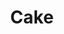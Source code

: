 ---
title: Cake
slug: cake
layout: book-detail
thumbnail: /img/books/cake/cakes_thumb.jpg
images:
-   /img/books/cake/LEISKA_201808c01.jpg
-   /img/books/cake/LEISKA_201808c02.jpg
-   /img/books/cake/LEISKA_201808c03.jpg
de:
    title: Bildband CAKE 
    cover: Festeinband
    pages: 120 Seiten
    languages: Englisch, Schwedisch. Deutsch als Beilage. 
    dimensions: 30 cm x 24 cm ca. 1.200,00 g  
    publisher: Eigenverlag 
    edition: 1. Auflage 2018  
    isbn: 978-3-00-038066-2
    price: 39
    text: Ein intensives Kuchenbilderbuch aus reiner Freude am Kuchen.
en:
    title: Bildband CAKE 
    cover: Festeinband
    pages: 120 Seiten
    languages: Englisch, Schwedisch. Deutsch als Beilage. 
    dimensions: 30 cm x 24 cm ca. 1.200,00 g  
    publisher: Eigenverlag 
    edition: 1. Auflage 2018  
    isbn: 978-3-00-038066-2
    price: 39
    text: Ein intensives Kuchenbilderbuch aus reiner Freude am Kuchen.
---